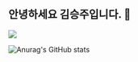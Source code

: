 ## 안녕하세요 김승주입니다.  👋

<a href="https://kukimisgood.tistory.com/" target="_blank"><img src="https://img.shields.io/badge/blog-000000.svg?style=for-the-badge&logo=Tistory&logoColor=000000"/></a>

![Anurag's GitHub stats](https://github-readme-stats.vercel.app/api?username=kukimisgood&show_icons=true&theme=radical)

<!--
**kukimisgood/kukimisgood** is a ✨ _special_ ✨ repository because its `README.md` (this file) appears on your GitHub profile.

Here are some ideas to get you started:

- 🔭 I’m currently working on ...
- 🌱 I’m currently learning ...
- 👯 I’m looking to collaborate on ...
- 🤔 I’m looking for help with ...
- 💬 Ask me about ...
- 📫 How to reach me: ...
- 😄 Pronouns: ...
- ⚡ Fun fact: ...
-->
